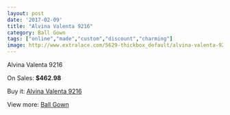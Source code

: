 ```yaml
---
layout: post
date: '2017-02-09'
title: "Alvina Valenta 9216"
category: Ball Gown
tags: ["online","made","custom","discount","charming"]
image: http://www.extralace.com/5629-thickbox_default/alvina-valenta-9216.jpg
---
```

Alvina Valenta 9216

On Sales: **$462.98**
<a href="https://www.extralace.com/ball-gown/2676-alvina-valenta-9216.html"><amp-img layout="responsive" width="600" height="600" src="//www.extralace.com/5629-thickbox_default/alvina-valenta-9216.jpg" alt="Alvina Valenta 9216 0" /></a>
<a href="https://www.extralace.com/ball-gown/2676-alvina-valenta-9216.html"><amp-img layout="responsive" width="600" height="600" src="//www.extralace.com/5630-thickbox_default/alvina-valenta-9216.jpg" alt="Alvina Valenta 9216 1" /></a>

Buy it: [Alvina Valenta 9216](https://www.extralace.com/ball-gown/2676-alvina-valenta-9216.html "Alvina Valenta 9216")

View more: [Ball Gown](https://www.extralace.com/3-ball-gown "Ball Gown")